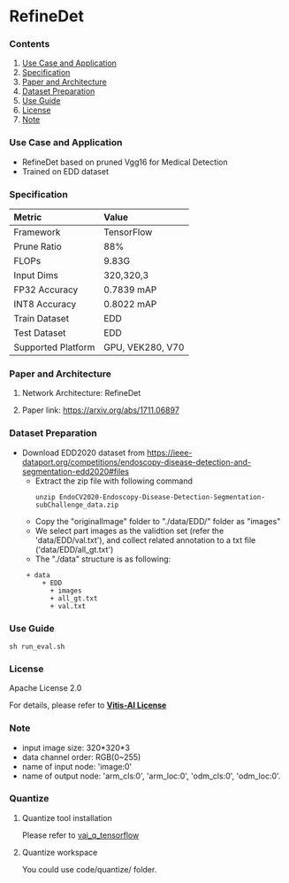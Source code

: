 # RefineDet


### Contents
1. [Use Case and Application](#Use-Case-and-Application)
2. [Specification](#Specification)
3. [Paper and Architecture](#Paper-and-Architecture)
4. [Dataset Preparation](#Dataset-Preparation)
5. [Use Guide](#Use-Guide)
6. [License](#License)
7. [Note](#Note)


### Use Case and Application

   - RefineDet based on pruned Vgg16 for Medical Detection
   - Trained on EDD dataset 
   
### Specification

| Metric             | Value                                   |
| :----------------- | :-------------------------------------- |
| Framework          | TensorFlow                              |
| Prune Ratio        | 88%                                     |
| FLOPs              | 9.83G                                   |
| Input Dims         | 320,320,3                               |
| FP32 Accuracy      | 0.7839 mAP                              |
| INT8 Accuracy      | 0.8022 mAP                              |
| Train Dataset      | EDD                                     |
| Test Dataset       | EDD                                     |
| Supported Platform | GPU, VEK280, V70                        |
  

### Paper and Architecture 

1. Network Architecture: RefineDet

2. Paper link: https://arxiv.org/abs/1711.06897
  
  
### Dataset Preparation

- Download EDD2020 dataset from https://ieee-dataport.org/competitions/endoscopy-disease-detection-and-segmentation-edd2020#files
   - Extract the zip file with following command
     ```shell
     unzip EndoCV2020-Endoscopy-Disease-Detection-Segmentation-subChallenge_data.zip
     ```
   - Copy the "originalImage" folder to "./data/EDD/" folder as "images"
   - We select part images as the validtion set (refer the 'data/EDD/val.txt'), and collect related annotation to a txt file ('data/EDD/all_gt.txt')
   - The "./data" structure is as following:
   ```
    + data
        + EDD
          + images
          + all_gt.txt
          + val.txt
   ```


### Use Guide

```shell
sh run_eval.sh
```


### License

Apache License 2.0

For details, please refer to **[Vitis-AI License](https://github.com/Xilinx/Vitis-AI/blob/master/LICENSE)**


### Note

* input image size: 320\*320\*3 
* data channel order: RGB(0~255)    
* name of input node: 'image:0'
* name of output node: 'arm_cls:0', 'arm_loc:0', 'odm_cls:0', 'odm_loc:0'.


### Quantize

1. Quantize tool installation

   Please refer to [vai_q_tensorflow](../../../src/vai_quantizer/vai_q_tensorflow1.x)
  
2. Quantize workspace

   You could use code/quantize/ folder.
   
	
